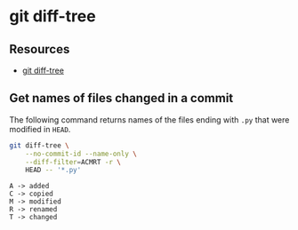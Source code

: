 # git diff-tree

Resources
---

- [git diff-tree][1]

<!-- Links -->
[1]: https://git-scm.com/docs/git-diff-tree


Get names of files changed in a commit
---

The following command returns names of the files ending with `.py` that were
modified in `HEAD`.

```bash
git diff-tree \
    --no-commit-id --name-only \
    --diff-filter=ACMRT -r \
    HEAD -- '*.py'
```

```
A -> added
C -> copied
M -> modified
R -> renamed
T -> changed
```